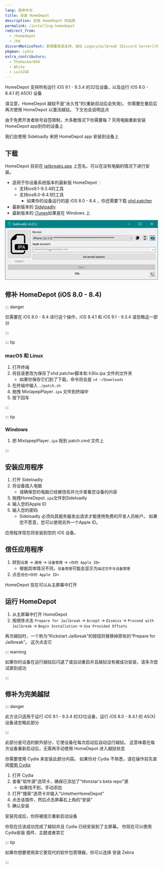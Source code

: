 ```yaml
---
lang: 简体中文
title: 安装 HomeDepot
description: 安装 HomeDepot 的指南
permalink: /installing-homedepot
redirect_from:
  - /homedepot
  - /hd
discordNoticeText: 若需要英语支持，请在 LegacyJailbreak [Discord Server](http://discord.legacyjailbreak.com) 上寻求帮助。
pkgman: cydia
extra_contributors:
  - TheHacker894
  - White
  - LuckZGD
---
```


HomeDepot 支持所有运行 iOS 9.1 - 9.3.4 的32位设备，以及运行 iOS 8.0 - 8.4.1 的 A5(X) 设备

请注意，HomeDepot 越狱不是“永久性”的(重新启动后会失效)。 你需要在重启后再次使用 HomeDepot 以激活越狱。 下文也会说明这点

由于免费开发者账号自签限制，大多数情况下你需要每 7 天用电脑重新安装 HomeDepot app到你的设备上

我们会使用 Sideloadly 来把 HomeDepot app 安装到设备上

## 下载

<div class="custom-container tip" id="ifJailbreaksAppSigned"><p>
HomeDepot 目前在 <a href="https://jailbreaks.app/" target="_blank">jailbreaks.app</a> 上签名，可以在没有电脑的情况下进行安装。
</p></div>

- 适用于你设备系统版本的最新版 HomeDepot ︰
  - 支持ios9.1-9.3.4的工具
  - 支持ios8.0-8.4.1的工具
    - 如果你的设备运行的是 iOS 8.0 - 8.4 ，你还需要下载 [ohd patcher](https://github.com/LukeZGD/ohd/releases)
- 最新版本的 [Sideloadly](https://sideloadly.io/)
- 最新版本的 [iTunes](https://www.apple.com/itunes/download/win32)如果是在 Windows 上

![Sideloadly 的截图 (Windows)](/assets/images/sideloadly_win.png)

## 修补 HomeDepot (iOS 8.0 - 8.4)

::: danger

仅需要在 iOS 8.0 - 8.4 进行这个操作，iOS 8.4.1 和 iOS 9.1 - 9.3.4 请忽略这一部分

:::

::: tip

### macOS 和 Linux

1. 打开终端
1. 将目录更改为保存了ohd patcher脚本和 h3lix.ipa 文件的文件夹
   - 如果你保存它们到了下载，命令将会是 `cd ~/Downloads`
1. 在终端中输入 `./patch.sh`
1. 拖拽 MixtapepPlayer`.ipa` 文件到终端中
1. 按下回车

:::

::: tip

### Windows

1. 把 MixtapepPlayer`.ipa` 拖到 patch.cmd 文件上

:::

## 安装应用程序

1. 打开 Sideloadly
1. 将设备插入电脑
    - 请确保您的电脑已经被信任并允许查看您设备的内容
1. 拖拽HomeDepot`.ipa`文件到Sideloadly
1. 输入您的Apple ID
1. 输入您的密码
    - Sideloadly 必须向其服务器发出请求才能使用免费的开发人员帐户。 如果您不愿意，您可以使用另外一个Apple ID。

应用程序现在将安装到您的 iOS 设备。

## 信任应用程序

1. 转到`设置` -> `通用` -> `设备管理` -> `<你的 Apple ID>`
    - 根据具体情况不同，`设备管理`可能会显示为`描述文件与设备管理`
1. 点击`信任<你的 Apple ID>`

HomeDepot 现在可以从主屏幕中打开

## 运行 HomeDepot

1. 从主屏幕中打开 HomeDepot
1. 按顺序点击 `Prepare for Jailbreak` -> `Accept` -> `Dismiss` -> `Proceed with Jailbreak` -> `Begin Installation` -> `Use Provided Offsets`

再次越狱时，一个称为“Kickstart Jailbreak”的按钮将替换掉原有的“Prepare for Jailbreak”。 这次点击它

::: warning

如果你的设备在运行越狱后闪退了或自动重启并且越狱没有被成功安装，请多次尝试直到成功

:::

## 修补为完美越狱

::: danger

此方法只适用于运行 iOS 9.1 - 9.3.4 的32位设备，运行 iOS 8.0 - 8.4.1 的 A5(X) 设备请忽略此部分

:::

此部分是可选的额外部分，它使设备在每次启动后自动运行越狱。 这意味着在每次设备重新启动后，无需再手动使用 HomeDepot 进入越狱状态

你需要使用 Cydia 来安装此部分内容。 如果你对 Cydia 不熟悉，请在操作前先查阅[使用 Cydia](/installing-homedepot/using-cydia.html)

1. 打开 Cydia
1. 查看"软件源"选项卡，确保已添加了"tihmstar's beta repo"源
    - 如果找不到，手动添加
1. 打开"搜索"选项卡并输入"UntetherHomeDepot"
1. 点击该插件，然后点击屏幕右上角的“安装”
1. 确认安装

安装完成后，你将被提示重新启动设备

你现在应该成功完成了越狱并且 Cydia 已经安装到了主屏幕。 你现在可以使用Cydia安装 <router-link to="/faq/#what-are-tweaks">插件、</router-link>主题或者其它

::: tip

如果你想要使用其它更现代的软件包管理器，你可以选择 <router-link to="/installing-zebra">安装 Zebra</router-link>

:::